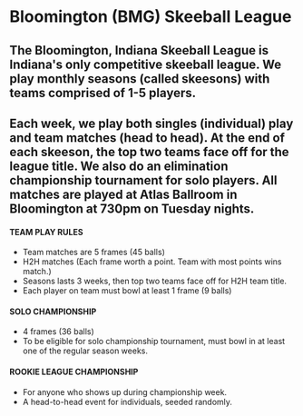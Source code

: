 # Bloomington (BMG) Skeeball League

## The Bloomington, Indiana Skeeball League is Indiana's only competitive skeeball league. We play monthly seasons (called skeesons) with teams comprised of 1-5 players. 

## Each week, we play both singles (individual) play and team matches (head to head). At the end of each skeeson, the top two teams face off for the league title. We also do an elimination championship tournament for solo players. All matches are played at Atlas Ballroom in Bloomington at 730pm on Tuesday nights. 

#### TEAM PLAY RULES
- Team matches are 5 frames (45 balls) 
- H2H matches (Each frame worth a point. Team with most points wins match.)
- Seasons lasts 3 weeks, then top two teams face off for H2H team title.
- Each player on team must bowl at least 1 frame (9 balls)

#### SOLO CHAMPIONSHIP
- 4 frames (36 balls)
- To be eligible for solo championship tournament, must bowl in at least one of the regular season weeks.

#### ROOKIE LEAGUE CHAMPIONSHIP
- For anyone who shows up during championship week.
- A head-to-head event for individuals, seeded randomly. 

